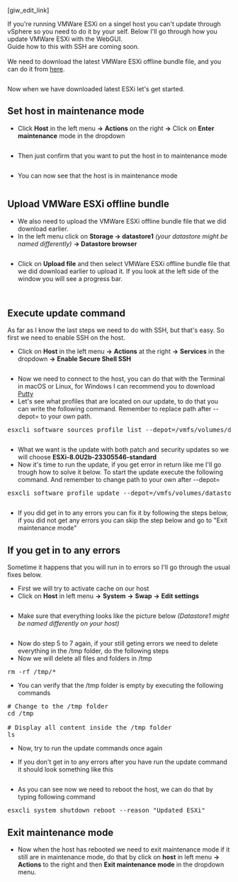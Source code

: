 <!-- wp:paragraph {"align":"center","fontSize":"small"} -->
<p class="has-text-align-center has-small-font-size">[giw_edit_link]</p>
<!-- /wp:paragraph -->

<!-- wp:paragraph {"fontSize":"medium"} -->
<p class="has-medium-font-size">If you're running VMWare ESXi on a singel host you can't update through vSphere so you need to do it by your self. Below I'll go through how you update VMWare ESXi with the WebGUI.<br>
Guide how to this with SSH are coming soon.<br><br>
We need to download the latest VMWare ESXi offline bundle file, and you can do it from <a href="https://customerconnect.vmware.com/downloads/details?downloadGroup=ESXI80U2B&amp;productId=1345">here</a>.</p>
<!-- /wp:paragraph -->

<!-- wp:image {"lightbox":{"enabled":true},"id":282,"sizeSlug":"medium","linkDestination":"none"} -->
<figure class="wp-block-image size-medium"><img src="https://stolpe.io/wp-content/uploads/2024/03/01_update_esxi-300x83.png" alt="" class="wp-image-282"/></figure>
<!-- /wp:image -->

<!-- wp:paragraph {"fontSize":"medium"} -->
<p class="has-medium-font-size">Now when we have downloaded latest ESXi let's get started.</p>
<!-- /wp:paragraph -->

<!-- wp:heading {"fontSize":"medium"} -->
<h2 class="wp-block-heading has-medium-font-size">Set host in maintenance mode</h2>
<!-- /wp:heading -->

<!-- wp:list {"fontSize":"medium"} -->
<ul class="has-medium-font-size">
<!-- wp:list-item {"fontSize":"medium"} -->
<li class="has-medium-font-size">
<span style="font-size: revert;">Click </span><strong style="font-size: revert;">Host</strong><span style="font-size: revert;"> in the left menu </span><strong style="font-size: revert;">-></strong><span style="font-size: revert;"> </span><strong style="font-size: revert;">Actions</strong><span style="font-size: revert;"> on the right </span><strong style="font-size: revert;">-></strong><span style="font-size: revert;"> Click on </span><strong style="font-size: revert;">Enter maintenance</strong><span style="font-size: revert;"> mode in the dropdown</span>
</li>
<!-- /wp:list-item -->
</ul>
<!-- /wp:list -->

<!-- wp:image {"lightbox":{"enabled":true},"id":293,"sizeSlug":"large","linkDestination":"none"} -->
<figure class="wp-block-image size-large">
<img src="https://stolpe.io/wp-content/uploads/2024/03/01_update_esxi_webgui-1024x433.png" alt="" class="wp-image-293"/>
</figure>
<!-- /wp:image -->

<!-- wp:list {"fontSize":"medium"} -->
<ul class="has-medium-font-size">
<!-- wp:list-item {"fontSize":"medium"} -->
<li class="has-medium-font-size">
<span style="font-size: revert;">Then just confirm that you want to put the host in to maintenance mode</span>
</li>
<!-- /wp:list-item --></ul>
<!-- /wp:list -->

<!-- wp:image {"lightbox":{"enabled":true},"id":294,"sizeSlug":"medium","linkDestination":"none"} -->
<figure class="wp-block-image size-medium">
<img src="https://stolpe.io/wp-content/uploads/2024/03/02_update_esxi_webgui-300x151.png" alt="" class="wp-image-294"/>
</figure>
<!-- /wp:image -->

<!-- wp:list {"fontSize":"medium"} -->
<ul class="has-medium-font-size">
<!-- wp:list-item {"fontSize":"medium"} -->
<li class="has-medium-font-size">
<span style="font-size: revert;">You can now see that the host is in maintenance mode</span>
</li>
<!-- /wp:list-item -->
</ul>
<!-- /wp:list -->

<!-- wp:image {"lightbox":{"enabled":true},"id":299,"sizeSlug":"large","linkDestination":"none"} -->
<figure class="wp-block-image size-large">
<img src="https://stolpe.io/wp-content/uploads/2024/03/03_update_esxi_webgui-1024x316.png" alt="" class="wp-image-299"/>
</figure>
<!-- /wp:image -->

<!-- wp:heading {"fontSize":"medium"} -->
<h2 class="wp-block-heading has-medium-font-size">Upload <span style="font-size: revert;">VMWare ESXi offline bundle</span></h2>
<!-- /wp:heading -->

<!-- wp:list {"fontSize":"medium"} -->
<ul class="has-medium-font-size"><!-- wp:list-item {"fontSize":"medium"} -->
<li class="has-medium-font-size"><span style="font-size: revert;">We also need to upload the VMWare ESXi offline bundle file that we did download earlier.</span></li>
<!-- /wp:list-item -->

<!-- wp:list-item {"fontSize":"medium"} -->
<li class="has-medium-font-size">In the left menu click on <strong>Storage -> datastore1</strong> <em>(your datastore might be named differently)</em> <strong>-> Datastore browser</strong></li>
<!-- /wp:list-item --></ul>
<!-- /wp:list -->

<!-- wp:image {"lightbox":{"enabled":true},"id":301,"sizeSlug":"medium","linkDestination":"none"} -->
<figure class="wp-block-image size-medium"><img src="https://stolpe.io/wp-content/uploads/2024/03/04_update_esxi_webgui-300x189.png" alt="" class="wp-image-301"/></figure>
<!-- /wp:image -->

<!-- wp:list -->
<ul><!-- wp:list-item {"fontSize":"medium"} -->
<li class="has-medium-font-size"><span style="font-size: revert;">Click on </span><strong style="font-size: revert;">Upload file</strong><span style="font-size: revert;"> and then select VMWare ESXi offline bundle file that we did download earlier to upload it. If you look at the left side of the window you will see a progress bar.</span> </li>
<!-- /wp:list-item --></ul>
<!-- /wp:list -->

<!-- wp:image {"lightbox":{"enabled":true},"id":302,"sizeSlug":"large","linkDestination":"none"} -->
<figure class="wp-block-image size-large"><img src="https://stolpe.io/wp-content/uploads/2024/03/05_update_esxi_webgui-1024x422.png" alt="" class="wp-image-302"/></figure>
<!-- /wp:image -->

<!-- wp:image {"lightbox":{"enabled":true},"id":303,"sizeSlug":"large","linkDestination":"none"} -->
<figure class="wp-block-image size-large"><img src="https://stolpe.io/wp-content/uploads/2024/03/06_update_esxi_webgui-1024x74.png" alt="" class="wp-image-303"/></figure>
<!-- /wp:image -->

<!-- wp:heading {"fontSize":"medium"} -->
<h2 class="wp-block-heading has-medium-font-size">Execute update command</h2>
<!-- /wp:heading -->

<!-- wp:paragraph {"fontSize":"medium"} -->
<p class="has-medium-font-size"><span style="font-size: revert;">As far as I know the last steps we need to do with SSH, but that's easy. So first we need to enable SSH on the host.</span></p>
<!-- /wp:paragraph -->

<!-- wp:list -->
<ul><!-- wp:list-item {"fontSize":"medium"} -->
<li class="has-medium-font-size"><span style="font-size: revert;">Click on </span><strong style="font-size: revert;">Host</strong><span style="font-size: revert;"> in the left menu </span><strong style="font-size: revert;">-></strong><span style="font-size: revert;"> </span><strong style="font-size: revert;">Actions</strong><span style="font-size: revert;"> at the right </span><strong style="font-size: revert;">-></strong><span style="font-size: revert;"> </span><strong style="font-size: revert;">Services</strong><span style="font-size: revert;"> in the dropdown </span><strong style="font-size: revert;">-></strong><span style="font-size: revert;"> </span><strong style="font-size: revert;">Enable Secure Shell SSH</strong></li>
<!-- /wp:list-item --></ul>
<!-- /wp:list -->

<!-- wp:image {"lightbox":{"enabled":true},"id":300,"sizeSlug":"large","linkDestination":"none"} -->
<figure class="wp-block-image size-large"><img src="https://stolpe.io/wp-content/uploads/2024/03/00_update_esxi_webgui-1024x433.png" alt="" class="wp-image-300"/></figure>
<!-- /wp:image -->

<!-- wp:list -->
<ul><!-- wp:list-item {"fontSize":"medium"} -->
<li class="has-medium-font-size"><span style="font-size: revert;">Now we need to connect to the host, you can do that with the Terminal in macOS or Linux, for Windows I can recommend you to download </span><a style="font-size: revert;" href="https://www.chiark.greenend.org.uk/~sgtatham/putty/">Putty</a> </li>
<!-- /wp:list-item -->

<!-- wp:list-item {"fontSize":"medium"} -->
<li class="has-medium-font-size"><span style="font-size: revert;">Let's see what profiles that are located on our update, to do that you can write the following command. Remember to replace path after --depot= to your own path.</span></li>
<!-- /wp:list-item --></ul>
<!-- /wp:list -->

<!-- wp:enlighter/codeblock {"language":"shell"} -->
<pre class="EnlighterJSRAW" data-enlighter-language="shell" data-enlighter-theme="" data-enlighter-highlight="" data-enlighter-linenumbers="" data-enlighter-lineoffset="" data-enlighter-title="" data-enlighter-group="">esxcli software sources profile list --depot=/vmfs/volumes/datastore1/Update/VMware-ESXi-8.0U2b-23305546-depot.zip
</pre>
<!-- /wp:enlighter/codeblock -->

<!-- wp:image {"lightbox":{"enabled":true},"id":304,"sizeSlug":"large","linkDestination":"none"} -->
<figure class="wp-block-image size-large"><img src="https://stolpe.io/wp-content/uploads/2024/03/02_update_esxi-1024x125.png" alt="" class="wp-image-304"/></figure>
<!-- /wp:image -->

<!-- wp:list -->
<ul><!-- wp:list-item {"fontSize":"medium"} -->
<li class="has-medium-font-size"><span style="font-size: revert;">What we want is the update with both patch and security updates so we will choose </span><strong style="font-size: revert;">ESXi-8.0U2b-23305546-standard</strong></li>
<!-- /wp:list-item -->

<!-- wp:list-item {"fontSize":"medium"} -->
<li class="has-medium-font-size"><span style="font-size: revert;">Now it's time to run the update, if you get error in return like me I'll go trough how to solve it below. To start the update execute the following command. And remember to change path to your own after --depot=</span></li>
<!-- /wp:list-item --></ul>
<!-- /wp:list -->

<!-- wp:enlighter/codeblock {"language":"shell"} -->
<pre class="EnlighterJSRAW" data-enlighter-language="shell" data-enlighter-theme="" data-enlighter-highlight="" data-enlighter-linenumbers="" data-enlighter-lineoffset="" data-enlighter-title="" data-enlighter-group="">esxcli software profile update --depot=/vmfs/volumes/datastore1/Update/VMware-ESXi-8.0U2b-23305546-depot.zip --profile=ESXi-8.0U2b-23305546-standard
</pre>
<!-- /wp:enlighter/codeblock -->

<!-- wp:image {"lightbox":{"enabled":true},"id":305,"sizeSlug":"large","linkDestination":"none"} -->
<figure class="wp-block-image size-large"><img src="https://stolpe.io/wp-content/uploads/2024/03/03_update_esxi-1024x89.png" alt="" class="wp-image-305"/></figure>
<!-- /wp:image -->

<!-- wp:list -->
<ul><!-- wp:list-item {"fontSize":"medium"} -->
<li class="has-medium-font-size"><span style="font-size: revert;">If you did get in to any errors you can fix it by </span>following the steps below, if you did not get any errors you can skip the step below and go to "Exit <span style="font-size: revert;">maintenance</span> mode"</li>
<!-- /wp:list-item --></ul>
<!-- /wp:list -->

<!-- wp:heading {"fontSize":"medium"} -->
<h2 class="wp-block-heading has-medium-font-size">If you get in to any errors</h2>
<!-- /wp:heading -->

<!-- wp:paragraph -->
<p>Sometime it happens that you will run in to errors so I'll go through the usual fixes below.</p>
<!-- /wp:paragraph -->

<!-- wp:list -->
<ul><!-- wp:list-item {"fontSize":"medium"} -->
<li class="has-medium-font-size"><span style="font-size: revert;">First we will try to activate cache on our host</span></li>
<!-- /wp:list-item -->

<!-- wp:list-item {"fontSize":"medium"} -->
<li class="has-medium-font-size"><span style="font-size: revert;">Click on </span><strong style="font-size: revert;">Host</strong><span style="font-size: revert;"> in left menu </span><strong style="font-size: revert;">-&gt;</strong><span style="font-size: revert;"> </span><strong style="font-size: revert;">System</strong><span style="font-size: revert;"> </span><strong style="font-size: revert;">-&gt;</strong><span style="font-size: revert;"> </span><strong style="font-size: revert;">Swap</strong><span style="font-size: revert;"> </span><strong style="font-size: revert;">-&gt;</strong><span style="font-size: revert;"> </span><strong style="font-size: revert;">Edit settings</strong> </li>
<!-- /wp:list-item --></ul>
<!-- /wp:list -->

<!-- wp:image {"lightbox":{"enabled":true},"id":312,"sizeSlug":"large","linkDestination":"none"} -->
<figure class="wp-block-image size-large"><img src="https://stolpe.io/wp-content/uploads/2024/03/07_update_esxi_webgui-1024x319.png" alt="" class="wp-image-312"/></figure>
<!-- /wp:image -->

<!-- wp:list -->
<ul><!-- wp:list-item {"fontSize":"medium"} -->
<li class="has-medium-font-size"><span style="font-size: revert;">Make sure that everything looks like the picture below </span><em style="font-size: revert;">(Datastore1 might be named differently on your host)</em> </li>
<!-- /wp:list-item --></ul>
<!-- /wp:list -->

<!-- wp:image {"lightbox":{"enabled":true},"id":313,"sizeSlug":"medium","linkDestination":"none"} -->
<figure class="wp-block-image size-medium"><img src="https://stolpe.io/wp-content/uploads/2024/03/08_update_esxi_webgui-300x174.png" alt="" class="wp-image-313"/></figure>
<!-- /wp:image -->

<!-- wp:list -->
<ul><!-- wp:list-item {"fontSize":"medium"} -->
<li class="has-medium-font-size"><span style="font-size: revert;">Now do step 5 to 7 again, if your still geting errors we need to delete everything in the /tmp folder, do the following steps</span> </li>
<!-- /wp:list-item -->

<!-- wp:list-item {"fontSize":"medium"} -->
<li class="has-medium-font-size"><span style="font-size: revert;">Now we will delete all files and folders in /tmp</span> </li>
<!-- /wp:list-item --></ul>
<!-- /wp:list -->

<!-- wp:enlighter/codeblock {"language":"shell"} -->
<pre class="EnlighterJSRAW" data-enlighter-language="shell" data-enlighter-theme="" data-enlighter-highlight="" data-enlighter-linenumbers="" data-enlighter-lineoffset="" data-enlighter-title="" data-enlighter-group="">rm -rf /tmp/*
</pre>
<!-- /wp:enlighter/codeblock -->

<!-- wp:list -->
<ul><!-- wp:list-item {"fontSize":"medium"} -->
<li class="has-medium-font-size"><span style="font-size: revert;">You can verify that the /tmp folder is empty by executing the following commands</span> </li>
<!-- /wp:list-item --></ul>
<!-- /wp:list -->

<!-- wp:enlighter/codeblock {"language":"shell"} -->
<pre class="EnlighterJSRAW" data-enlighter-language="shell" data-enlighter-theme="" data-enlighter-highlight="" data-enlighter-linenumbers="" data-enlighter-lineoffset="" data-enlighter-title="" data-enlighter-group=""># Change to the /tmp folder
cd /tmp

# Display all content inside the /tmp folder
ls
</pre>
<!-- /wp:enlighter/codeblock -->

<ul>
<li>
<p>Now, try to run the update commands once again</p>
</li>
<li>
<p>If you don't get in to any errors after you have run the update command it should look something like this</p>
</li>
</ul>

<!-- wp:image {"lightbox":{"enabled":true},"id":311,"sizeSlug":"large","linkDestination":"none"} -->
<figure class="wp-block-image size-large"><img src="https://stolpe.io/wp-content/uploads/2024/03/04_update_esxi-1024x658.png" alt="" class="wp-image-311"/></figure>
<!-- /wp:image -->

<!-- wp:list -->
<ul><!-- wp:list-item {"fontSize":"medium"} -->
<li class="has-medium-font-size"><span style="font-size: revert;">As you can see now we need to reboot the host, we can do that by typing following command</span></li>
<!-- /wp:list-item --></ul>
<!-- /wp:list -->

<!-- wp:enlighter/codeblock {"language":"shell"} -->
<pre class="EnlighterJSRAW" data-enlighter-language="shell" data-enlighter-theme="" data-enlighter-highlight="" data-enlighter-linenumbers="" data-enlighter-lineoffset="" data-enlighter-title="" data-enlighter-group="">esxcli system shutdown reboot --reason "Updated ESXi"
</pre>
<!-- /wp:enlighter/codeblock -->

<!-- wp:heading {"fontSize":"medium"} -->
<h2 class="wp-block-heading has-medium-font-size">Exit maintenance mode</h2>
<!-- /wp:heading -->

<!-- wp:list -->
<ul><!-- wp:list-item {"fontSize":"medium"} -->
<li class="has-medium-font-size"><span style="font-size: revert;">Now when the host has rebooted we need to exit maintenance mode if it still are in maintenance mode, do that by click on </span><strong style="font-size: revert;">host</strong><span style="font-size: revert;"> in left menu </span><strong style="font-size: revert;">-> Actions</strong><span style="font-size: revert;"> to the right and then </span><strong style="font-size: revert;">Exit maintenance mode</strong><span style="font-size: revert;"> in the dropdown menu.</span></li>
<!-- /wp:list-item --></ul>
<!-- /wp:list -->

<!-- wp:image {"lightbox":{"enabled":true},"id":325,"sizeSlug":"large","linkDestination":"none"} -->
<figure class="wp-block-image size-large"><img src="https://stolpe.io/wp-content/uploads/2024/03/09_update_esxi_webgui-1024x385.png" alt="" class="wp-image-325"/></figure>
<!-- /wp:image -->